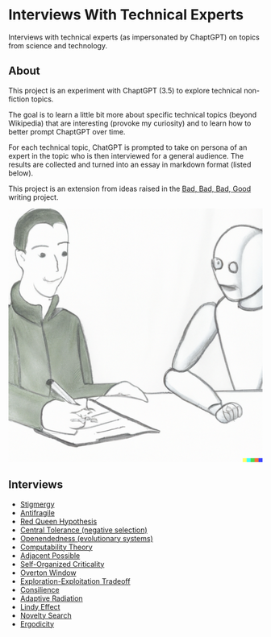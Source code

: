 # Interviews With Technical Experts

Interviews with technical experts (as impersonated by ChaptGPT) on topics from science and technology.

## About

This project is an experiment with ChaptGPT (3.5) to explore technical non-fiction topics.

The goal is to learn a little bit more about specific technical topics (beyond Wikipedia) that are interesting (provoke my curiosity) and to learn how to better prompt ChaptGPT over time.

For each technical topic, ChatGPT is prompted to take on persona of an expert in the topic who is then interviewed for a general audience. The results are collected and turned into an essay in markdown format (listed below).

This project is an extension from ideas raised in the [Bad, Bad, Bad, Good](https://badbadbadgood.substack.com/) writing project.

![Interviews With Technical Experts](InterviewsWithTechnicalExperts.png)

## Interviews

* [Stigmergy](writing/stigmergy.md)
* [Antifragile](writing/antifragile.md)
* [Red Queen Hypothesis](writing/red_queen.md)
* [Central Tolerance (negative selection)](writing/negative_selection.md)
* [Openendedness (evolutionary systems)](writing/openendedness.md)
* [Computability Theory](writing/computability_theory.md)
* [Adjacent Possible](writing/adjacent_possible.md)
* [Self-Organized Criticality](writing/self_organized_criticality.md)
* [Overton Window](writing/overton_window.md)
* [Exploration-Exploitation Tradeoff](writing/exploration_exploitation_tradeoff.md)
* [Consilience](writing/consilience.md)
* [Adaptive Radiation](writing/adaptive_radiation.md)
* [Lindy Effect](writing/lindy_effect.md)
* [Novelty Search](writing/novelty_search.md)
* [Ergodicity](ergodicity.md)